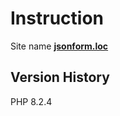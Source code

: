 <h1>Instruction</h1>
<span>Site name</span>
<b><a href="jsonform.loc">jsonform.loc</a></b>
<h2>Version History</h2>
<p>PHP 8.2.4</p>
